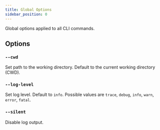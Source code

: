 ```yaml
---
title: Global Options
sidebar_position: 0
---
```


Global options applied to all CLI commands.

## Options

### `--cwd`

Set path to the working directory. Default to the current working directory (CWD).

### `--log-level`

Set log level. Default to `info`. Possible values are `trace`, `debug`, `info`, `warn`, `error`, `fatal`.

### `--silent`

Disable log output.
